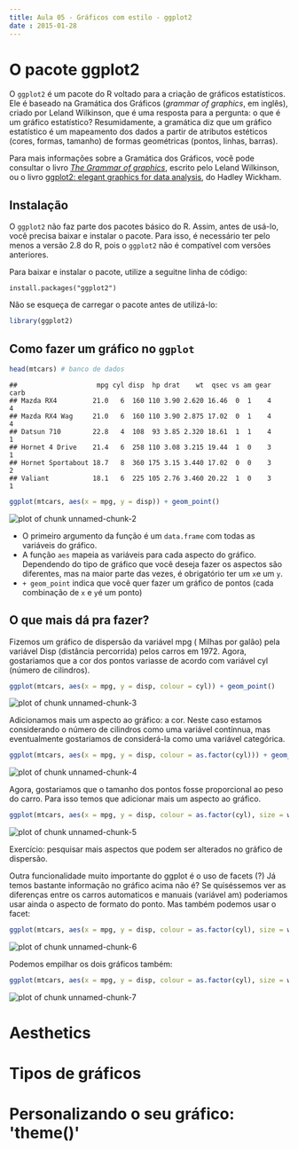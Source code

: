 ```yaml
---
title: Aula 05 - Gráficos com estilo - ggplot2
date : 2015-01-28
---
```


# O pacote ggplot2

O `ggplot2` é um pacote do R voltado para a criação de gráficos estatísticos. Ele é baseado na Gramática dos Gráficos (*grammar of graphics*, em inglês), criado por Leland Wilkinson, que é uma resposta para a pergunta: o que é um gráfico estatístico? Resumidamente, a gramática diz que um gráfico estatístico é um mapeamento dos dados a partir de atributos estéticos (cores, formas, tamanho) de formas geométricas (pontos, linhas, barras).

Para mais informações sobre a Gramática dos Gráficos, você pode consultar o livro [*The Grammar of graphics*](http://www.springer.com/statistics/computational+statistics/book/978-0-387-24544-7), escrito pelo Leland Wilkinson, ou o livro [ggplot2: elegant graphics for data analysis](http://ggplot2.org/book/), do Hadley Wickham.

## Instalação

O `ggplot2` não faz parte dos pacotes básico do R. Assim, antes de usá-lo, você precisa baixar e instalar o pacote. Para isso, é necessário ter pelo menos a versão 2.8 do R, pois o `ggplot2` não é compatível com versões anteriores.

Para baixar e instalar o pacote, utilize a seguitne linha de código:

```{}
install.packages("ggplot2")
```
Não se esqueça de carregar o pacote antes de utilizá-lo:


```r
library(ggplot2)
```

## Como fazer um gráfico no `ggplot`


```r
head(mtcars) # banco de dados
```

```
##                    mpg cyl disp  hp drat    wt  qsec vs am gear carb
## Mazda RX4         21.0   6  160 110 3.90 2.620 16.46  0  1    4    4
## Mazda RX4 Wag     21.0   6  160 110 3.90 2.875 17.02  0  1    4    4
## Datsun 710        22.8   4  108  93 3.85 2.320 18.61  1  1    4    1
## Hornet 4 Drive    21.4   6  258 110 3.08 3.215 19.44  1  0    3    1
## Hornet Sportabout 18.7   8  360 175 3.15 3.440 17.02  0  0    3    2
## Valiant           18.1   6  225 105 2.76 3.460 20.22  1  0    3    1
```

```r
ggplot(mtcars, aes(x = mpg, y = disp)) + geom_point()
```

![plot of chunk unnamed-chunk-2](assets/fig/unnamed-chunk-2-1.png) 

* O primeiro argumento da função é um `data.frame` com todas as variáveis do gráfico.
* A função `aes` mapeia as variáveis para cada aspecto do gráfico. Dependendo do tipo de gráfico que você deseja fazer os aspectos são diferentes, mas na maior parte das vezes, é obrigatório ter um `x`e um `y`.
* `+ geom_point` indica que você quer fazer um gráfico de pontos (cada combinação de `x` e `y`é um ponto)

## O que mais dá pra fazer?

Fizemos um gráfico de dispersão da variável mpg ( Milhas por galão) pela variável Disp (distância percorrida) pelos carros em 1972. Agora, gostariamos que a cor dos pontos variasse de acordo com  variável cyl (número de cilindros).


```r
ggplot(mtcars, aes(x = mpg, y = disp, colour = cyl)) + geom_point()
```

![plot of chunk unnamed-chunk-3](assets/fig/unnamed-chunk-3-1.png) 

Adicionamos mais um aspecto ao gráfico: a cor. Neste caso estamos considerando o número de cilindros como uma variável contínnua, mas eventualmente gostariamos de considerá-la como uma variável categórica.


```r
ggplot(mtcars, aes(x = mpg, y = disp, colour = as.factor(cyl))) + geom_point()
```

![plot of chunk unnamed-chunk-4](assets/fig/unnamed-chunk-4-1.png) 

Agora, gostariamos que o tamanho dos pontos fosse proporcional ao peso do carro. Para isso temos que adicionar mais um aspecto ao gráfico.


```r
ggplot(mtcars, aes(x = mpg, y = disp, colour = as.factor(cyl), size = wt)) + geom_point()
```

![plot of chunk unnamed-chunk-5](assets/fig/unnamed-chunk-5-1.png) 

Exercício: pesquisar mais aspectos que podem ser alterados no gráfico de dispersão.

Outra funcionalidade muito importante do ggplot é o uso de facets (?) Já temos bastante informação no gráfico acima não é? Se quiséssemos ver as diferenças entre os carros automaticos e manuais (variável am) poderiamos usar ainda o aspecto de formato do ponto. Mas também podemos usar o facet:


```r
ggplot(mtcars, aes(x = mpg, y = disp, colour = as.factor(cyl), size = wt)) + geom_point() + facet_grid(.~am)
```

![plot of chunk unnamed-chunk-6](assets/fig/unnamed-chunk-6-1.png) 

Podemos empilhar os dois gráficos também:


```r
ggplot(mtcars, aes(x = mpg, y = disp, colour = as.factor(cyl), size = wt)) + geom_point() + facet_grid(am~.)
```

![plot of chunk unnamed-chunk-7](assets/fig/unnamed-chunk-7-1.png) 



# Aesthetics

# Tipos de gráficos

# Personalizando o seu gráfico: 'theme()' 
